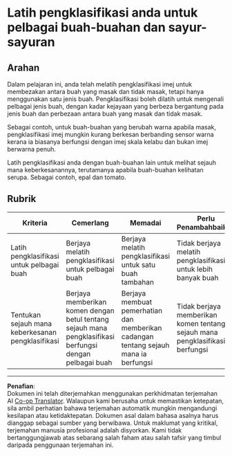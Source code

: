 <!--
CO_OP_TRANSLATOR_METADATA:
{
  "original_hash": "e74eb2fc7cc3b81916b52e957802f182",
  "translation_date": "2025-08-27T22:42:30+00:00",
  "source_file": "4-manufacturing/lessons/1-train-fruit-detector/assignment.md",
  "language_code": "ms"
}
-->
# Latih pengklasifikasi anda untuk pelbagai buah-buahan dan sayur-sayuran

## Arahan

Dalam pelajaran ini, anda telah melatih pengklasifikasi imej untuk membezakan antara buah yang masak dan tidak masak, tetapi hanya menggunakan satu jenis buah. Pengklasifikasi boleh dilatih untuk mengenali pelbagai jenis buah, dengan kadar kejayaan yang berbeza bergantung pada jenis buah dan perbezaan antara buah yang masak dan tidak masak.

Sebagai contoh, untuk buah-buahan yang berubah warna apabila masak, pengklasifikasi imej mungkin kurang berkesan berbanding sensor warna kerana ia biasanya berfungsi dengan imej skala kelabu dan bukan imej berwarna penuh.

Latih pengklasifikasi anda dengan buah-buahan lain untuk melihat sejauh mana keberkesanannya, terutamanya apabila buah-buahan kelihatan serupa. Sebagai contoh, epal dan tomato.

## Rubrik

| Kriteria | Cemerlang | Memadai | Perlu Penambahbaikan |
| -------- | --------- | -------- | -------------------- |
| Latih pengklasifikasi untuk pelbagai buah | Berjaya melatih pengklasifikasi untuk pelbagai buah | Berjaya melatih pengklasifikasi untuk satu buah tambahan | Tidak berjaya melatih pengklasifikasi untuk lebih banyak buah |
| Tentukan sejauh mana keberkesanan pengklasifikasi | Berjaya memberikan komen dengan betul tentang sejauh mana pengklasifikasi berfungsi dengan pelbagai buah | Berjaya membuat pemerhatian dan memberikan cadangan tentang sejauh mana ia berfungsi | Tidak berjaya memberikan komen tentang sejauh mana pengklasifikasi berfungsi |

---

**Penafian**:  
Dokumen ini telah diterjemahkan menggunakan perkhidmatan terjemahan AI [Co-op Translator](https://github.com/Azure/co-op-translator). Walaupun kami berusaha untuk memastikan ketepatan, sila ambil perhatian bahawa terjemahan automatik mungkin mengandungi kesilapan atau ketidaktepatan. Dokumen asal dalam bahasa asalnya harus dianggap sebagai sumber yang berwibawa. Untuk maklumat yang kritikal, terjemahan manusia profesional adalah disyorkan. Kami tidak bertanggungjawab atas sebarang salah faham atau salah tafsir yang timbul daripada penggunaan terjemahan ini.